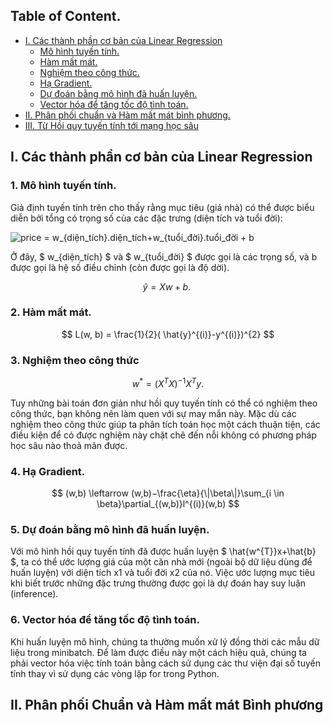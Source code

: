 
## Table of Content. 
- [I. Các thành phần cơ bản của Linear Regression]()
	- [Mô hình tuyến tính.]()
	- [Hàm mất mát.]()
	- [Nghiệm theo công thức.]()
	- [Hạ Gradient.]()
	- [Dự đoán bằng mô hình đã huấn luyện.]()
	- [Vector hóa để tăng tốc độ tình toán.]()
- [II. Phân phối chuẩn và Hàm mất mát bình phương.]()
- [III. Từ Hồi quy tuyến tính tới mạng học sâu]()

## I. Các thành phần cơ bản của Linear Regression

### 1. Mô hình tuyến tính.

Giả định tuyến tính trên cho thấy rằng mục tiêu (giá nhà) có thể được biểu diễn bởi tổng có trọng số của các đặc trưng (diện tích và tuổi đời):

<img src="https://latex.codecogs.com/gif.latex?price&space;=&space;w_{diện_tích}.diện_tích&plus;w_{tuổi_đời}.tuổi_đời&space;&plus;&space;b" title="price = w_{diện_tích}.diện_tích+w_{tuổi_đời}.tuổi_đời + b" />

Ở đây, $ w_{diện_tích} $ và $ w_{tuổi_đời} $ được gọi là các trọng số, và  b  được gọi là hệ số điều chỉnh (còn được gọi là độ dời).

$$
\hat{y}=Xw+b.\
$$

### 2. Hàm mất mát.

$$
L(w, b) = \frac{1}{2}( \hat{y}^{(i)}-y^{(i)})^{2} 
$$

### 3. Nghiệm theo công thức

$$ 
w^{*}=(X^{T}X)^{−1}X^{T}y. 
$$

Tuy những bài toán đơn giản như hồi quy tuyến tính có thể có nghiệm theo công thức, bạn không nên làm quen với sự may mắn này. Mặc dù các nghiệm theo công thức giúp ta phân tích toán học một cách thuận tiện, các điều kiện để có được nghiệm này chặt chẽ đến nỗi không có phương pháp học sâu nào thoả mãn được.

### 4. Hạ Gradient.

$$
(w,b) \leftarrow (w,b)−\frac{\eta}{\|\beta\|}\sum_{i \in \beta}\partial_{(w,b)}l^{(i)}(w,b) 
$$


### 5. Dự đoán bằng mô hình đã huấn luyện.

Với mô hình hồi quy tuyến tính đã được huấn luyện $ \hat{w^{T}}x+\hat{b} $, ta có thể ước lượng giá của một căn nhà mới (ngoài bộ dữ liệu dùng để huấn luyện) với diện tích  x1 và tuổi đời x2 của nó. Việc ước lượng mục tiêu khi biết trước những đặc trưng thường được gọi là dự đoán hay suy luận (inference).

### 6. Vector hóa để tăng tốc độ tình toán.

Khi huấn luyện mô hình, chúng ta thường muốn xử lý đồng thời các mẫu dữ liệu trong minibatch. Để làm được điều này một cách hiệu quả, chúng ta phải vector hóa việc tính toán bằng cách sử dụng các thư viện đại số tuyến tính thay vì sử dụng các vòng lặp for trong Python.

## II. Phân phối Chuẩn và Hàm mất mát Bình phương

